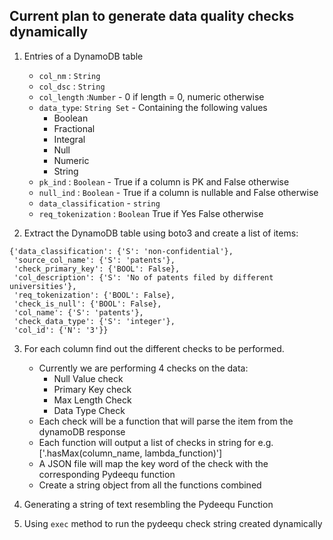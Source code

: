 ## Current plan to generate data quality checks dynamically

1. Entries of a DynamoDB table
    * `col_nm` : `String`
    * `col_dsc` : `String`
    * `col_length` :`Number` - 0 if length = 0, numeric otherwise
    * `data_type`: `String Set` - Containing the following values
        * Boolean 
        * Fractional
        * Integral
        * Null
        * Numeric
        * String
    * `pk_ind` : `Boolean` - True if a column is PK and False otherwise
    * `null_ind` : `Boolean` - True if a column is nullable and False otherwise
    * `data_classification` - `string`
    * `req_tokenization` : `Boolean` True if Yes False otherwise
    

2. Extract the DynamoDB table using boto3 and create a list of items:
```
{'data_classification': {'S': 'non-confidential'},
 'source_col_name': {'S': 'patents'},
 'check_primary_key': {'BOOL': False},
 'col_description': {'S': 'No of patents filed by different universities'},
 'req_tokenization': {'BOOL': False},
 'check_is_null': {'BOOL': False},
 'col_name': {'S': 'patents'},
 'check_data_type': {'S': 'integer'},
 'col_id': {'N': '3'}}
 ```
 
3. For each column find out the different checks to be performed.
   * Currently we are performing 4 checks on the data:
       * Null Value check 
       * Primary Key check
       * Max Length Check
       * Data Type Check
   * Each check will be a function that will parse the item from the dynamoDB response
   * Each function will output a list of checks in string for e.g. ['.hasMax(column_name, lambda_function)']
   * A JSON file will map the key word of the check with the corresponding Pydeequ function
   * Create a string object from all the functions combined
   
4. Generating a string of text resembling the Pydeequ Function
5. Using `exec` method to run the pydeequ check string created dynamically